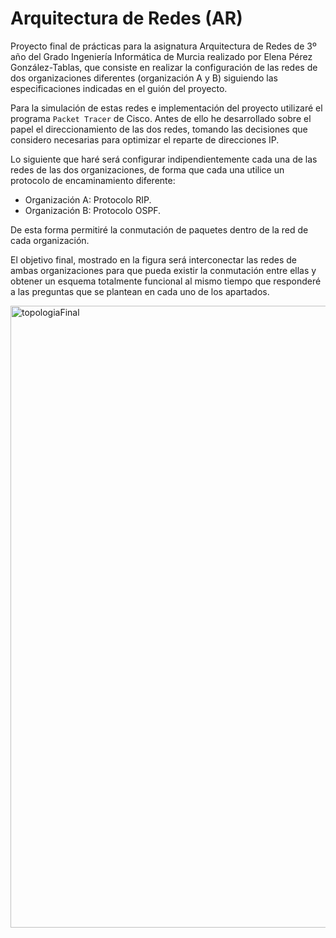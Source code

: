 # Arquitectura de Redes (AR)

Proyecto final de prácticas para la asignatura Arquitectura de Redes de 3º año del Grado Ingeniería Informática de Murcia realizado por Elena Pérez González-Tablas, que consiste en realizar la configuración de las redes de dos organizaciones diferentes (organización A y B) siguiendo las especificaciones indicadas en el guión del proyecto.
 
Para la simulación de estas redes e implementación del proyecto utilizaré el programa `Packet Tracer` de Cisco. Antes de ello he desarrollado sobre el papel el direccionamiento de las dos redes, tomando las decisiones que considero necesarias para optimizar el reparte de direcciones IP.

Lo siguiente que haré será configurar indipendientemente cada una de las redes de las dos organizaciones, de forma que cada una utilice un protocolo de encaminamiento diferente: 

- Organización A: Protocolo RIP.
- Organización B: Protocolo OSPF.
  
De esta forma permitiré la conmutación de paquetes dentro de la red de cada organización.

El objetivo final, mostrado en la figura será interconectar las redes de ambas organizaciones para que pueda existir la conmutación entre ellas y obtener un esquema totalmente funcional al mismo tiempo que responderé a las preguntas que se plantean en cada uno de los apartados.

<img width="995" alt="topologiaFinal" src="https://user-images.githubusercontent.com/75184283/171064454-1c4e9cef-645f-4f6a-9065-cd6821fc8407.png">
